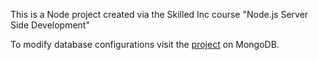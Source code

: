 This is a Node project created via the Skilled Inc course "Node.js Server Side Development"

To modify database configurations visit the [project](https://cloud.mongodb.com/v2/63c9f71fba9efa06ab4b8a57#/clusters) on MongoDB.
